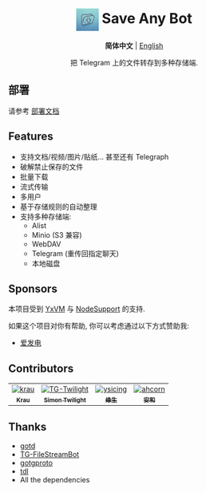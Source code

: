 <div align="center">

# <img src="docs/logo.jpg" width="45" align="center"> Save Any Bot

**简体中文** | [English](https://sabot.unv.app/en/)

把 Telegram 上的文件转存到多种存储端.

</div>

## 部署

请参考 [部署文档](https://sabot.unv.app/deployment/installation/)

## Features

- 支持文档/视频/图片/贴纸… 甚至还有 Telegraph
- 破解禁止保存的文件
- 批量下载
- 流式传输
- 多用户
- 基于存储规则的自动整理
- 支持多种存储端:
  - Alist
  - Minio (S3 兼容)
  - WebDAV
  - Telegram (重传回指定聊天)
  - 本地磁盘

## Sponsors

本项目受到 [YxVM](https://yxvm.com/) 与 [NodeSupport](https://github.com/NodeSeekDev/NodeSupport) 的支持.

如果这个项目对你有帮助, 你可以考虑通过以下方式赞助我:

- [爱发电](https://afdian.com/a/unvapp)

## Contributors

<!-- readme: contributors -start -->
<table>
	<tbody>
		<tr>
            <td align="center">
                <a href="https://github.com/krau">
                    <img src="https://avatars.githubusercontent.com/u/71133316?v=4" width="100;" alt="krau"/>
                    <br />
                    <sub><b>Krau</b></sub>
                </a>
            </td>
            <td align="center">
                <a href="https://github.com/TG-Twilight">
                    <img src="https://avatars.githubusercontent.com/u/121682528?v=4" width="100;" alt="TG-Twilight"/>
                    <br />
                    <sub><b>Simon Twilight</b></sub>
                </a>
            </td>
            <td align="center">
                <a href="https://github.com/ysicing">
                    <img src="https://avatars.githubusercontent.com/u/8605565?v=4" width="100;" alt="ysicing"/>
                    <br />
                    <sub><b>缘生</b></sub>
                </a>
            </td>
            <td align="center">
                <a href="https://github.com/ahcorn">
                    <img src="https://avatars.githubusercontent.com/u/42889600?v=4" width="100;" alt="ahcorn"/>
                    <br />
                    <sub><b>安和</b></sub>
                </a>
            </td>
		</tr>
	<tbody>
</table>
<!-- readme: contributors -end -->

## Thanks

- [gotd](https://github.com/gotd/td)
- [TG-FileStreamBot](https://github.com/EverythingSuckz/TG-FileStreamBot)
- [gotgproto](https://github.com/celestix/gotgproto)
- [tdl](https://github.com/iyear/tdl)
- All the dependencies
